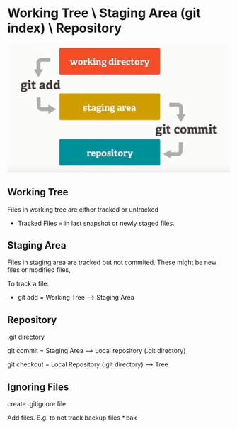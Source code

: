 # Working Tree \ Staging Area  (git index) \ Repository

![](https://github.com/WelshieGD/terraform-learnings/blob/main/Git/Images/Flow.png)


## Working Tree
Files in working tree are either tracked or untracked 
- Tracked Files = in last snapshot or newly staged files. 

## Staging Area
Files in staging area are tracked but not commited. These might be new files or modified files, 

To track a file:
- git add = Working Tree --> Staging Area

## Repository
.git directory 

git commit = Staging Area --> Local repository (.git directory)


git checkout = Local Repository (.git directory) --> Tree


## Ignoring Files

create .gitignore file

Add files. E.g. to not track backup files
*.bak
